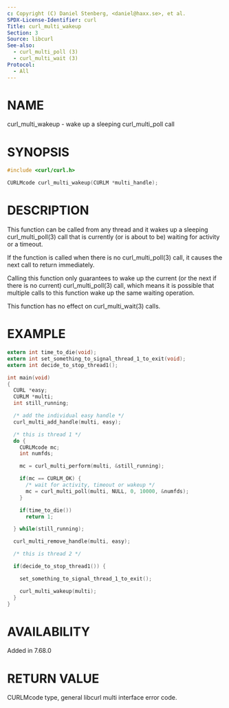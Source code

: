 ```yaml
---
c: Copyright (C) Daniel Stenberg, <daniel@haxx.se>, et al.
SPDX-License-Identifier: curl
Title: curl_multi_wakeup
Section: 3
Source: libcurl
See-also:
  - curl_multi_poll (3)
  - curl_multi_wait (3)
Protocol:
  - All
---
```


# NAME

curl_multi_wakeup - wake up a sleeping curl_multi_poll call

# SYNOPSIS

~~~c
#include <curl/curl.h>

CURLMcode curl_multi_wakeup(CURLM *multi_handle);
~~~

# DESCRIPTION

This function can be called from any thread and it wakes up a sleeping
curl_multi_poll(3) call that is currently (or is about to be) waiting
for activity or a timeout.

If the function is called when there is no curl_multi_poll(3) call, it
causes the next call to return immediately.

Calling this function only guarantees to wake up the current (or the next if
there is no current) curl_multi_poll(3) call, which means it is possible
that multiple calls to this function wake up the same waiting operation.

This function has no effect on curl_multi_wait(3) calls.

# EXAMPLE

~~~c
extern int time_to_die(void);
extern int set_something_to_signal_thread_1_to_exit(void);
extern int decide_to_stop_thread1();

int main(void)
{
  CURL *easy;
  CURLM *multi;
  int still_running;

  /* add the individual easy handle */
  curl_multi_add_handle(multi, easy);

  /* this is thread 1 */
  do {
    CURLMcode mc;
    int numfds;

    mc = curl_multi_perform(multi, &still_running);

    if(mc == CURLM_OK) {
      /* wait for activity, timeout or wakeup */
      mc = curl_multi_poll(multi, NULL, 0, 10000, &numfds);
    }

    if(time_to_die())
      return 1;

  } while(still_running);

  curl_multi_remove_handle(multi, easy);

  /* this is thread 2 */

  if(decide_to_stop_thread1()) {

    set_something_to_signal_thread_1_to_exit();

    curl_multi_wakeup(multi);
  }
}
~~~

# AVAILABILITY

Added in 7.68.0

# RETURN VALUE

CURLMcode type, general libcurl multi interface error code.
